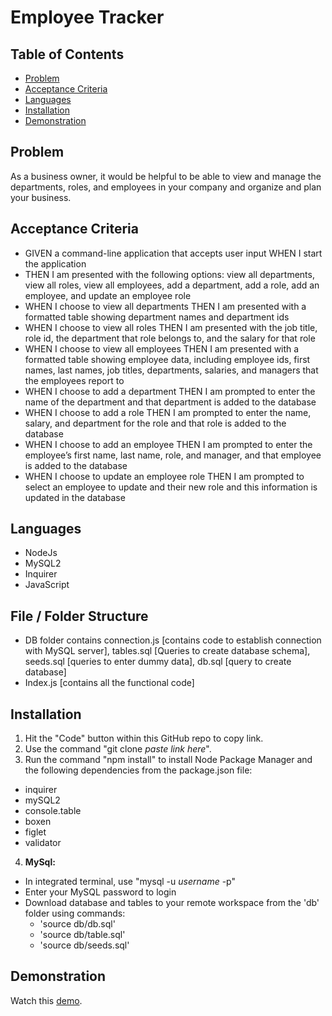 # Employee Tracker

## Table of Contents
* [Problem](#description)
* [Acceptance Criteria](#description)
* [Languages](#languages)
* [Installation](#installation)
* [Demonstration](#demonstration)

## Problem
As a business owner, it would be helpful to be able to view and manage the departments, roles, and employees in your company and organize and plan your business.

## Acceptance Criteria
* GIVEN a command-line application that accepts user input WHEN I start the application
* THEN I am presented with the following options: view all departments, view all roles, view all employees, add a department, add a role, add an employee, and update an employee role
* WHEN I choose to view all departments THEN I am presented with a formatted table showing department names and department ids
* WHEN I choose to view all roles THEN I am presented with the job title, role id, the department that role belongs to, and the salary for that role
* WHEN I choose to view all employees THEN I am presented with a formatted table showing employee data, including employee ids, first names, last names, job titles, departments, salaries, and managers that the employees report to
* WHEN I choose to add a department THEN I am prompted to enter the name of the department and that department is added to the database
* WHEN I choose to add a role THEN I am prompted to enter the name, salary, and department for the role and that role is added to the database
* WHEN I choose to add an employee THEN I am prompted to enter the employee’s first name, last name, role, and manager, and that employee is added to the database
* WHEN I choose to update an employee role THEN I am prompted to select an employee to update and their new role and this information is updated in the database 

## Languages
* NodeJs
* MySQL2
* Inquirer
* JavaScript

## File / Folder Structure
* DB folder contains connection.js [contains code to establish connection with MySQL server], tables.sql [Queries to create database schema], seeds.sql [queries to enter dummy data], db.sql [query to create database]
* Index.js [contains all the functional code]

## Installation
1. Hit the "Code" button within this GitHub repo to copy link.
2. Use the command "git clone *paste link here*".
3. Run the command "npm install" to install Node Package Manager and the following dependencies from the package.json file:
* inquirer
* mySQL2
* console.table
* boxen
* figlet
* validator
4. **MySql:**
* In integrated terminal, use "mysql -u *username* -p"
* Enter your MySQL password to login
* Download database and tables to your remote workspace from the 'db' folder using commands:
    * 'source db/db.sql'
    * 'source db/table.sql'
    * 'source db/seeds.sql'

## Demonstration
Watch this [demo](#Link).
